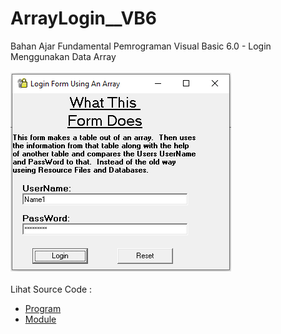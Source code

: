 # ArrayLogin__VB6
Bahan Ajar Fundamental Pemrograman Visual Basic 6.0 - Login Menggunakan Data Array<br><br>
<img src="https://github.com/RizkyKhapidsyah/ArrayLogin__VB6/blob/main/result/001.PNG"><br><br>
Lihat Source Code : <br>
- <a href="https://github.com/RizkyKhapidsyah/ArrayLogin__VB6/blob/main/FrmLogin.frm">Program</a><br>
- <a href="https://github.com/RizkyKhapidsyah/ArrayLogin__VB6/blob/main/ModInfo.bas">Module</a>
